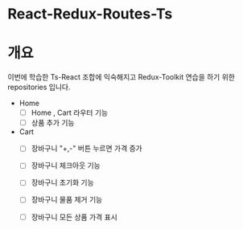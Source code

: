 # React-Redux-Routes-Ts

# 개요
이번에 학습한 Ts-React 조합에 익숙해지고 Redux-Toolkit 연습을 하기 위한 repositories 입니다.



- Home 
    - [ ] Home , Cart 라우터 기능
    - [ ] 상품 추가 기능 

- Cart
    - [ ] 장바구니 "+,-" 버튼 누르면 가격 증가
    - [ ] 장바구니 체크아웃 기능
    - [ ] 장바구니 초기화 기능
    - [ ] 장바구니 물품 제거 기능
    - [ ] 장바구니 모든 상품 가격 표시
 